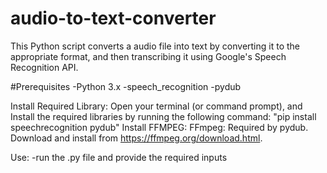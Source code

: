 # audio-to-text-converter

This Python script converts a audio file into text by converting it to the appropriate format, and then transcribing it using Google's Speech Recognition API.

#Prerequisites 
  -Python 3.x 
  -speech_recognition
  -pydub

Install Required Library: Open your terminal (or command prompt), and Install the required libraries by running the following command: "pip install speechrecognition pydub"
Install FFMPEG: FFmpeg: Required by pydub. Download and install from https://ffmpeg.org/download.html.

Use: -run the .py file and provide the required inputs
